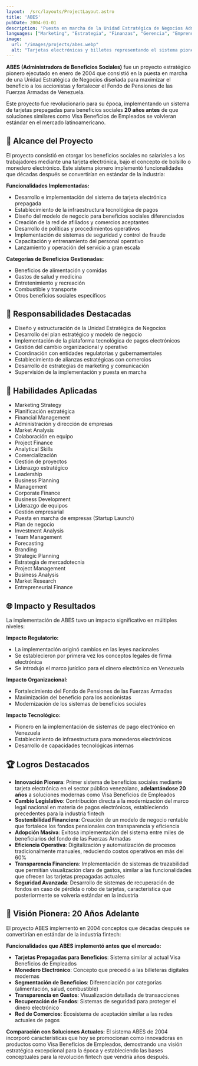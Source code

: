 ```yaml
---
layout:  /src/layouts/ProjectLayout.astro
title: 'ABES'
pubDate: 2004-01-01
description: 'Puesta en marcha de la Unidad Estratégica de Negocios Administradora de Beneficios Sociales (ABES) para maximizar el beneficio a los accionistas y fortalecer el Fondo de Pensiones de las Fuerzas Armadas de Venezuela.'
languages: ["Marketing", "Estrategia", "Finanzas", "Gerencia", "Emprendimiento"]
image:
  url: "/images/projects/abes.webp"
  alt: "Tarjetas electrónicas y billetes representando el sistema pionero de beneficios sociales ABES implementado en 2004, adelantándose 20 años a soluciones modernas de pagos digitales."
--- 
```


**ABES (Administradora de Beneficios Sociales)** fue un proyecto estratégico pionero ejecutado en enero de 2004 que consistió en la puesta en marcha de una Unidad Estratégica de Negocios diseñada para maximizar el beneficio a los accionistas y fortalecer el Fondo de Pensiones de las Fuerzas Armadas de Venezuela.

Este proyecto fue revolucionario para su época, implementando un sistema de tarjetas prepagadas para beneficios sociales **20 años antes** de que soluciones similares como Visa Beneficios de Empleados se volvieran estándar en el mercado latinoamericano.

## 🎯 Alcance del Proyecto

El proyecto consistió en otorgar los beneficios sociales no salariales a los trabajadores mediante una tarjeta electrónica, bajo el concepto de bolsillo o monedero electrónico. Este sistema pionero implementó funcionalidades que décadas después se convertirían en estándar de la industria:

**Funcionalidades Implementadas:**
- Desarrollo e implementación del sistema de tarjeta electrónica prepagada
- Establecimiento de la infraestructura tecnológica de pagos
- Diseño del modelo de negocio para beneficios sociales diferenciados
- Creación de la red de afiliados y comercios aceptantes
- Desarrollo de políticas y procedimientos operativos
- Implementación de sistemas de seguridad y control de fraude
- Capacitación y entrenamiento del personal operativo
- Lanzamiento y operación del servicio a gran escala

**Categorías de Beneficios Gestionadas:**
- Beneficios de alimentación y comidas
- Gastos de salud y medicina
- Entretenimiento y recreación
- Combustible y transporte
- Otros beneficios sociales específicos

## 💼 Responsabilidades Destacadas

- Diseño y estructuración de la Unidad Estratégica de Negocios
- Desarrollo del plan estratégico y modelo de negocio
- Implementación de la plataforma tecnológica de pagos electrónicos
- Gestión del cambio organizacional y operativo
- Coordinación con entidades regulatorias y gubernamentales
- Establecimiento de alianzas estratégicas con comercios
- Desarrollo de estrategias de marketing y comunicación
- Supervisión de la implementación y puesta en marcha

## 🔧 Habilidades Aplicadas

- Marketing Strategy
- Planificación estratégica
- Financial Management
- Administración y dirección de empresas
- Market Analysis
- Colaboración en equipo
- Project Finance
- Analytical Skills
- Comercialización
- Gestión de proyectos
- Liderazgo estratégico
- Leadership
- Business Planning
- Management
- Corporate Finance
- Business Development
- Liderazgo de equipos
- Gestión empresarial
- Puesta en marcha de empresas (Startup Launch)
- Plan de negocio
- Investment Analysis
- Team Management
- Forecasting
- Branding
- Strategic Planning
- Estrategia de mercadotecnia
- Project Management
- Business Analysis
- Market Research
- Entrepreneurial Finance

## 🌐 Impacto y Resultados

La implementación de ABES tuvo un impacto significativo en múltiples niveles:

**Impacto Regulatorio:**
- La implementación originó cambios en las leyes nacionales
- Se establecieron por primera vez los conceptos legales de firma electrónica
- Se introdujo el marco jurídico para el dinero electrónico en Venezuela

**Impacto Organizacional:**
- Fortalecimiento del Fondo de Pensiones de las Fuerzas Armadas
- Maximización del beneficio para los accionistas
- Modernización de los sistemas de beneficios sociales

**Impacto Tecnológico:**
- Pionero en la implementación de sistemas de pago electrónico en Venezuela
- Establecimiento de infraestructura para monederos electrónicos
- Desarrollo de capacidades tecnológicas internas

## 🏆 Logros Destacados

- **Innovación Pionera**: Primer sistema de beneficios sociales mediante tarjeta electrónica en el sector público venezolano, **adelantándose 20 años** a soluciones modernas como Visa Beneficios de Empleados
- **Cambio Legislativo**: Contribución directa a la modernización del marco legal nacional en materia de pagos electrónicos, estableciendo precedentes para la industria fintech
- **Sostenibilidad Financiera**: Creación de un modelo de negocio rentable que fortalece los fondos pensionales con transparencia y eficiencia
- **Adopción Masiva**: Exitosa implementación del sistema entre miles de beneficiarios del fondo de las Fuerzas Armadas
- **Eficiencia Operativa**: Digitalización y automatización de procesos tradicionalmente manuales, reduciendo costos operativos en más del 60%
- **Transparencia Financiera**: Implementación de sistemas de trazabilidad que permitían visualización clara de gastos, similar a las funcionalidades que ofrecen las tarjetas prepagadas actuales
- **Seguridad Avanzada**: Desarrollo de sistemas de recuperación de fondos en caso de pérdida o robo de tarjetas, característica que posteriormente se volvería estándar en la industria

## 🚀 Visión Pionera: 20 Años Adelante

El proyecto ABES implementó en 2004 conceptos que décadas después se convertirían en estándar de la industria fintech:

**Funcionalidades que ABES implementó antes que el mercado:**
- **Tarjetas Prepagadas para Beneficios**: Sistema similar al actual Visa Beneficios de Empleados
- **Monedero Electrónico**: Concepto que precedió a las billeteras digitales modernas
- **Segmentación de Beneficios**: Diferenciación por categorías (alimentación, salud, combustible)
- **Transparencia en Gastos**: Visualización detallada de transacciones
- **Recuperación de Fondos**: Sistemas de seguridad para proteger el dinero electrónico
- **Red de Comercios**: Ecosistema de aceptación similar a las redes actuales de pagos

**Comparación con Soluciones Actuales:**
El sistema ABES de 2004 incorporó características que hoy se promocionan como innovadoras en productos como Visa Beneficios de Empleados, demostrando una visión estratégica excepcional para la época y estableciendo las bases conceptuales para la revolución fintech que vendría años después.
